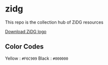 # zidg

This repo is the collection hub of ZiDG resources

[Download ZiDG logo](https://github.com/Ziqx/zidg/blob/main/zidg.png)

## Color Codes
Yellow : `#F6C909`
Black : `#000000`
